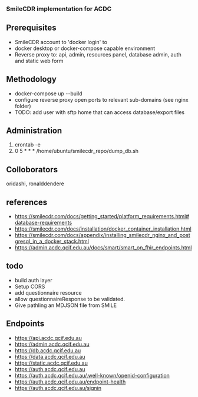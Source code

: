 ### SmileCDR implementation for ACDC

## Prerequisites 
* SmileCDR account to 'docker login' to
* docker desktop or docker-compose capable environment
* Reverse proxy to: api, admin, resources panel, database admin, auth and static web form

## Methodology
* docker-compose up --build
* configure reverse proxy open ports to relevant sub-domains (see nginx folder)
* TODO: add user with sftp home that can access database/export files
 
## Administration
1. crontab -e
2. 0 5 * * * /home/ubuntu/smilecdr_repo/dump_db.sh 

## Colloborators
oridashi, ronalddendere

## references
* https://smilecdr.com/docs/getting_started/platform_requirements.html#database-requirements
* https://smilecdr.com/docs/installation/docker_container_installation.html
* https://smilecdr.com/docs/appendix/installing_smilecdr_nginx_and_postgresql_in_a_docker_stack.html
* https://admin.acdc.qcif.edu.au/docs/smart/smart_on_fhir_endpoints.html

## todo
* build auth layer 
* Setup CORS
* add questionnaire resource
* allow questionnaireResponse to be validated.  
* Give pathling an MDJSON file from SMILE


## Endpoints
* https://api.acdc.qcif.edu.au
* https://admin.acdc.qcif.edu.au
* https://db.acdc.qcif.edu.au
* https://data.acdc.qcif.edu.au
* https://static.acdc.qcif.edu.au
* https://auth.acdc.qcif.edu.au
* https://auth.acdc.qcif.edu.au/.well-known/openid-configuration
* https://auth.acdc.qcif.edu.au/endpoint-health
* https://auth.acdc.qcif.edu.au/signin

